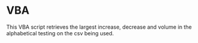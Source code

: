 # VBA
This VBA script retrieves the largest increase, decrease and volume in the alphabetical testing on the csv being used. 
